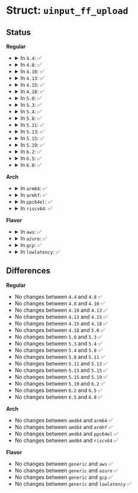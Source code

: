 # Struct: <code>uinput_ff_upload</code>

## Status
<b>Regular</b>
<ul>
<li>
<details>
<summary>In <code>4.4</code>: ✅</summary>

```c
struct uinput_ff_upload {
    __u32 request_id;
    __s32 retval;
    struct ff_effect effect;
    struct ff_effect old;
};
```
</details>
</li>
<li>
<details>
<summary>In <code>4.8</code>: ✅</summary>

```c
struct uinput_ff_upload {
    __u32 request_id;
    __s32 retval;
    struct ff_effect effect;
    struct ff_effect old;
};
```
</details>
</li>
<li>
<details>
<summary>In <code>4.10</code>: ✅</summary>

```c
struct uinput_ff_upload {
    __u32 request_id;
    __s32 retval;
    struct ff_effect effect;
    struct ff_effect old;
};
```
</details>
</li>
<li>
<details>
<summary>In <code>4.13</code>: ✅</summary>

```c
struct uinput_ff_upload {
    __u32 request_id;
    __s32 retval;
    struct ff_effect effect;
    struct ff_effect old;
};
```
</details>
</li>
<li>
<details>
<summary>In <code>4.15</code>: ✅</summary>

```c
struct uinput_ff_upload {
    __u32 request_id;
    __s32 retval;
    struct ff_effect effect;
    struct ff_effect old;
};
```
</details>
</li>
<li>
<details>
<summary>In <code>4.18</code>: ✅</summary>

```c
struct uinput_ff_upload {
    __u32 request_id;
    __s32 retval;
    struct ff_effect effect;
    struct ff_effect old;
};
```
</details>
</li>
<li>
<details>
<summary>In <code>5.0</code>: ✅</summary>

```c
struct uinput_ff_upload {
    __u32 request_id;
    __s32 retval;
    struct ff_effect effect;
    struct ff_effect old;
};
```
</details>
</li>
<li>
<details>
<summary>In <code>5.3</code>: ✅</summary>

```c
struct uinput_ff_upload {
    __u32 request_id;
    __s32 retval;
    struct ff_effect effect;
    struct ff_effect old;
};
```
</details>
</li>
<li>
<details>
<summary>In <code>5.4</code>: ✅</summary>

```c
struct uinput_ff_upload {
    __u32 request_id;
    __s32 retval;
    struct ff_effect effect;
    struct ff_effect old;
};
```
</details>
</li>
<li>
<details>
<summary>In <code>5.8</code>: ✅</summary>

```c
struct uinput_ff_upload {
    __u32 request_id;
    __s32 retval;
    struct ff_effect effect;
    struct ff_effect old;
};
```
</details>
</li>
<li>
<details>
<summary>In <code>5.11</code>: ✅</summary>

```c
struct uinput_ff_upload {
    __u32 request_id;
    __s32 retval;
    struct ff_effect effect;
    struct ff_effect old;
};
```
</details>
</li>
<li>
<details>
<summary>In <code>5.13</code>: ✅</summary>

```c
struct uinput_ff_upload {
    __u32 request_id;
    __s32 retval;
    struct ff_effect effect;
    struct ff_effect old;
};
```
</details>
</li>
<li>
<details>
<summary>In <code>5.15</code>: ✅</summary>

```c
struct uinput_ff_upload {
    __u32 request_id;
    __s32 retval;
    struct ff_effect effect;
    struct ff_effect old;
};
```
</details>
</li>
<li>
<details>
<summary>In <code>5.19</code>: ✅</summary>

```c
struct uinput_ff_upload {
    __u32 request_id;
    __s32 retval;
    struct ff_effect effect;
    struct ff_effect old;
};
```
</details>
</li>
<li>
<details>
<summary>In <code>6.2</code>: ✅</summary>

```c
struct uinput_ff_upload {
    __u32 request_id;
    __s32 retval;
    struct ff_effect effect;
    struct ff_effect old;
};
```
</details>
</li>
<li>
<details>
<summary>In <code>6.5</code>: ✅</summary>

```c
struct uinput_ff_upload {
    __u32 request_id;
    __s32 retval;
    struct ff_effect effect;
    struct ff_effect old;
};
```
</details>
</li>
<li>
<details>
<summary>In <code>6.8</code>: ✅</summary>

```c
struct uinput_ff_upload {
    __u32 request_id;
    __s32 retval;
    struct ff_effect effect;
    struct ff_effect old;
};
```
</details>
</li>
</ul>
<b>Arch</b>
<ul>
<li>
<details>
<summary>In <code>arm64</code>: ✅</summary>

```c
struct uinput_ff_upload {
    __u32 request_id;
    __s32 retval;
    struct ff_effect effect;
    struct ff_effect old;
};
```
</details>
</li>
<li>
<details>
<summary>In <code>armhf</code>: ✅</summary>

```c
struct uinput_ff_upload {
    __u32 request_id;
    __s32 retval;
    struct ff_effect effect;
    struct ff_effect old;
};
```
</details>
</li>
<li>
<details>
<summary>In <code>ppc64el</code>: ✅</summary>

```c
struct uinput_ff_upload {
    __u32 request_id;
    __s32 retval;
    struct ff_effect effect;
    struct ff_effect old;
};
```
</details>
</li>
<li>
<details>
<summary>In <code>riscv64</code>: ✅</summary>

```c
struct uinput_ff_upload {
    __u32 request_id;
    __s32 retval;
    struct ff_effect effect;
    struct ff_effect old;
};
```
</details>
</li>
</ul>
<b>Flavor</b>
<ul>
<li>
<details>
<summary>In <code>aws</code>: ✅</summary>

```c
struct uinput_ff_upload {
    __u32 request_id;
    __s32 retval;
    struct ff_effect effect;
    struct ff_effect old;
};
```
</details>
</li>
<li>
<details>
<summary>In <code>azure</code>: ✅</summary>

```c
struct uinput_ff_upload {
    __u32 request_id;
    __s32 retval;
    struct ff_effect effect;
    struct ff_effect old;
};
```
</details>
</li>
<li>
<details>
<summary>In <code>gcp</code>: ✅</summary>

```c
struct uinput_ff_upload {
    __u32 request_id;
    __s32 retval;
    struct ff_effect effect;
    struct ff_effect old;
};
```
</details>
</li>
<li>
<details>
<summary>In <code>lowlatency</code>: ✅</summary>

```c
struct uinput_ff_upload {
    __u32 request_id;
    __s32 retval;
    struct ff_effect effect;
    struct ff_effect old;
};
```
</details>
</li>
</ul>

## Differences
<b>Regular</b>
<ul>
<li>
No changes between <code>4.4</code> and <code>4.8</code> ✅
</li>
<li>
No changes between <code>4.8</code> and <code>4.10</code> ✅
</li>
<li>
No changes between <code>4.10</code> and <code>4.13</code> ✅
</li>
<li>
No changes between <code>4.13</code> and <code>4.15</code> ✅
</li>
<li>
No changes between <code>4.15</code> and <code>4.18</code> ✅
</li>
<li>
No changes between <code>4.18</code> and <code>5.0</code> ✅
</li>
<li>
No changes between <code>5.0</code> and <code>5.3</code> ✅
</li>
<li>
No changes between <code>5.3</code> and <code>5.4</code> ✅
</li>
<li>
No changes between <code>5.4</code> and <code>5.8</code> ✅
</li>
<li>
No changes between <code>5.8</code> and <code>5.11</code> ✅
</li>
<li>
No changes between <code>5.11</code> and <code>5.13</code> ✅
</li>
<li>
No changes between <code>5.13</code> and <code>5.15</code> ✅
</li>
<li>
No changes between <code>5.15</code> and <code>5.19</code> ✅
</li>
<li>
No changes between <code>5.19</code> and <code>6.2</code> ✅
</li>
<li>
No changes between <code>6.2</code> and <code>6.5</code> ✅
</li>
<li>
No changes between <code>6.5</code> and <code>6.8</code> ✅
</li>
</ul>
<b>Arch</b>
<ul>
<li>
No changes between <code>amd64</code> and <code>arm64</code> ✅
</li>
<li>
No changes between <code>amd64</code> and <code>armhf</code> ✅
</li>
<li>
No changes between <code>amd64</code> and <code>ppc64el</code> ✅
</li>
<li>
No changes between <code>amd64</code> and <code>riscv64</code> ✅
</li>
</ul>
<b>Flavor</b>
<ul>
<li>
No changes between <code>generic</code> and <code>aws</code> ✅
</li>
<li>
No changes between <code>generic</code> and <code>azure</code> ✅
</li>
<li>
No changes between <code>generic</code> and <code>gcp</code> ✅
</li>
<li>
No changes between <code>generic</code> and <code>lowlatency</code> ✅
</li>
</ul>
